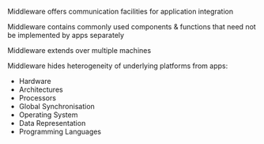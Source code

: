 
Middleware offers communication facilities for application integration

Middleware contains commonly used components & functions that need not be implemented by apps separately

Middleware extends over multiple machines

Middleware hides heterogeneity of underlying platforms from apps:

- Hardware
- Architectures
- Processors
- Global Synchronisation
- Operating System
- Data Representation
- Programming Languages